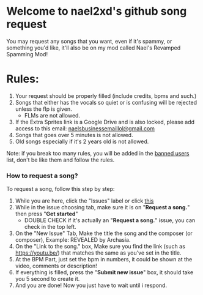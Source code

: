 # Welcome to nael2xd's github song request

You may request any songs that you want, even if it's spammy, or something you'd like, it'll also be on my mod called Nael's Revamped Spamming Mod!

# Rules:
1. Your request should be properly filled (include credits, bpms and such.)
2. Songs that either has the vocals so quiet or is confusing will be rejected unless the flp is given.
   - FLMs are not allowed.
3. If the Extra Sprites link is a Google Drive and is also locked, please add access to this email: naelsbusinessemaillol@gmail.com
4. Songs that goes over 5 minutes is not allowed.
5. Old songs especially if it's 2 years old is not allowed.

Note: if you break too many rules, you will be added in the [banned users](https://github.com/NAEL2XD/Songs-to-chart-Requests/blob/main/banned-users.md) list, don't be like them and follow the rules.

### How to request a song?

To request a song, follow this step by step:
1. While you are here, click the "Issues" label or click [this](https://github.com/NAEL2XD/Songs-to-chart-Requests/issues/new/choose)
2. While in the issue choosing tab, make sure it is on "**Request a song.**" then press "**Get started**"
   - DOUBLE CHECK if it's actually an "**Request a song.**" issue, you can check in the top left.
3. On the "New Issue" Tab, Make the title the song and the composer (or composer), Example: REVEALED by Archasia.
4. On the "Link to the song." box, Make sure you find the link (such as https://youtu.be/) that matches the same as you've set in the title.
5. At the BPM Part, just set the bpm in numbers, it could be shown at the video, comments or description!
6. If everything is filled, press the "**Submit new issue**" box, it should take you 5 second to create it.
7. And you are done! Now you just have to wait until i respond.
